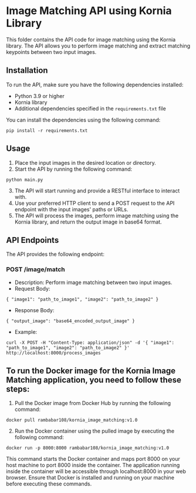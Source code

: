 # Image Matching API using Kornia Library

This folder contains the API code for image matching using the Kornia library. The API allows you to perform image matching and extract matching keypoints between two input images.

## Installation

To run the API, make sure you have the following dependencies installed:

- Python 3.9 or higher
- Kornia library
- Additional dependencies specified in the `requirements.txt` file

You can install the dependencies using the following command:


`
pip install -r requirements.txt
`

## Usage

1. Place the input images in the desired location or directory.
2. Start the API by running the following command:

`
python main.py
`

3. The API will start running and provide a RESTful interface to interact with.
4. Use your preferred HTTP client to send a POST request to the API endpoint with the input images' paths or URLs.
5. The API will process the images, perform image matching using the Kornia library, and return the output image in base64 format.

## API Endpoints

The API provides the following endpoint:

### POST /image/match

- Description: Perform image matching between two input images.
- Request Body:

`
{
"image1": "path_to_image1",
"image2": "path_to_image2"
}
`

- Response Body:

`
{
"output_image": "base64_encoded_output_image"
}
`

- Example:

`
curl -X POST -H "Content-Type: application/json" -d '{
"image1": "path_to_image1",
"image2": "path_to_image2"
}' http://localhost:8000/process_images
`

## To run the Docker image for the Kornia Image Matching application, you need to follow these steps:
1. Pull the Docker image from Docker Hub by running the following command:

`
docker pull rambabar108/kornia_image_matching:v1.0
`

2. Run the Docker container using the pulled image by executing the following command:

`
docker run -p 8000:8000 rambabar108/kornia_image_matching:v1.0
`

This command starts the Docker container and maps port 8000 on your host machine to port 8000 inside the container. The application running inside the container will be accessible through localhost:8000 in your web browser.
Ensure that Docker is installed and running on your machine before executing these commands.
